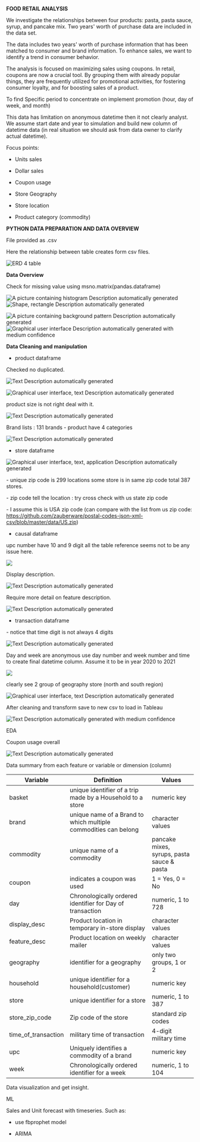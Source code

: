 **FOOD RETAIL ANALYSIS**

We investigate the relationships between four products: pasta, pasta
sauce, syrup, and pancake mix. Two years' worth of purchase data are
included in the data set.

The data includes two years' worth of purchase information that has been
matched to consumer and brand information. To enhance sales, we want to
identify a trend in consumer behavior.

The analysis is focused on maximizing sales using coupons. In retail,
coupons are now a crucial tool. By grouping them with already popular
things, they are frequently utilized for promotional activities, for
fostering consumer loyalty, and for boosting sales of a product.

To find Specific period to concentrate on implement promotion (hour, day
of week, and month)

This data has limitation on anonymous datetime then it not clearly
analyst. We assume start date and year to simulation and build new
column of datetime data (in real situation we should ask from data owner
to clarify actual datetime).

Focus points:

  - Units sales

  - Dollar sales

  - Coupon usage

  - Store Geography

  - Store location

  - Product category (commodity)

**PYTHON DATA PREPARATION AND DATA OVERVIEW**

File provided as .csv

Here the relationship between table creates form csv files.

![ERD 4 table](ERD1.png)

**Data Overview**



Check for missing value using msno.matrix(pandas.dataframe)

![A picture containing histogram Description automatically
generated](media/image4.png) ![Shape, rectangle Description
automatically generated](media/image5.png)

![A picture containing background pattern Description automatically
generated](media/image6.png) ![Graphical user interface Description
automatically generated with medium confidence](media/image7.png)

**Data Cleaning and manipulation**

  - product dataframe

Checked no duplicated.

![Text Description automatically generated](media/image8.png)

![Graphical user interface, text Description automatically
generated](media/image9.png)

product size is not right deal with it.

![Text Description automatically generated](media/image10.png)

Brand lists : 131 brands - product have 4 categories

![Text Description automatically generated](media/image11.png)

  - store dataframe

![Graphical user interface, text, application Description automatically
generated](media/image12.png)

\- unique zip code is 299 locations some store is in same zip code total
387 stores.

\- zip code tell the location : try cross check with us state zip code

\- I assume this is USA zip code (can compare with the list from us zip
code:
<https://github.com/zauberware/postal-codes-json-xml-csv/blob/master/data/US.zip>)

  - causal dataframe

upc number have 10 and 9 digit all the table reference seems not to be
any issue here.

![](media/image13.png)

Display description.

![Text Description automatically generated](media/image14.png)

Require more detail on feature description.

![Text Description automatically generated](media/image15.png)

  - transaction dataframe

\- notice that time digit is not always 4 digits

![Text Description automatically generated](media/image16.png)

Day and week are anonymous use day number and week number and time to
create final datetime column. Assume it to be in year 2020 to 2021

![](media/image17.png)

clearly see 2 group of geography store (north and south region)

![Graphical user interface, text Description automatically
generated](media/image18.png)

After cleaning and transform save to new csv to load in Tableau

![Text Description automatically generated with medium
confidence](media/image19.png)

EDA

Coupon usage overall

![Text Description automatically generated](media/image20.png)

Data summary from each feature or variable or dimension (column)

| **Variable**          | **Definition**                                                  | **Values**                                 |
| --------------------- | --------------------------------------------------------------- | ------------------------------------------ |
| basket                | unique identifier of a trip made by a Household to a store      | numeric key                                |
| brand                 | unique name of a Brand to which multiple commodities can belong | character values                           |
| commodity             | unique name of a commodity                                      | pancake mixes, syrups, pasta sauce & pasta |
| coupon                | indicates a coupon was used                                     | 1 = Yes, 0 = No                            |
| day                   | Chronologically ordered identifier for Day of transaction       | numeric, 1 to 728                          |
| display\_desc         | Product location in temporary in-store display                  | character values                           |
| feature\_desc         | Product location on weekly mailer                               | character values                           |
| geography             | identifier for a geography                                      | only two groups, 1 or 2                    |
| household             | unique identifier for a household(customer)                     | numeric key                                |
| store                 | unique identifier for a store                                   | numeric, 1 to 387                          |
| store\_zip\_code      | Zip code of the store                                           | standard zip codes                         |
| time\_of\_transaction | military time of transaction                                    | 4-digit military time                      |
| upc                   | Uniquely identifies a commodity of a brand                      | numeric key                                |
| week                  | Chronologically ordered identifier for a week                   | numeric, 1 to 104                          |

Data visualization and get insight.

ML

Sales and Unit forecast with timeseries. Such as:

  - use fbprophet model

  - ARIMA

